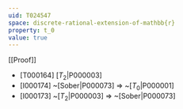```yaml
---
uid: T024547
space: discrete-rational-extension-of-mathbb{r}
property: t_0
value: true
---
```

[[Proof]]

* [T000164] [$T_2$|P000003]
* [I000174] ~[Sober|P000073] => ~[$T_0$|P000001]
* [I000173] ~[$T_2$|P000003] => ~[Sober|P000073]

